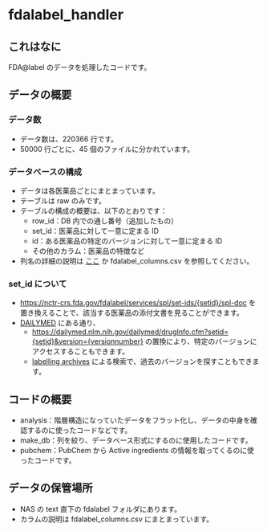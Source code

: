 # fdalabel_handler

## これはなに

FDA@label のデータを処理したコードです。

## データの概要

### データ数

* データ数は、220366 行です。
* 50000 行ごとに、45 個のファイルに分かれています。

### データベースの構成

* データは各医薬品ごとにまとまっています。
* テーブルは raw のみです。
* テーブルの構成の概要は、以下のとおりです：
    * row_id：DB 内での通し番号（追加したもの）
    * set_id：医薬品に対して一意に定まる ID
    * id：ある医薬品の特定のバージョンに対して一意に定まる ID
    * その他のカラム：医薬品の特徴など
* 列名の詳細の説明は [ここ](https://open.fda.gov/apis/drug/label/searchable-fields/) か fdalabel_columns.csv を参照してください。

### set_id について

* https://nctr-crs.fda.gov/fdalabel/services/spl/set-ids/{setid}/spl-doc を置き換えることで、該当する医薬品の添付文書を見ることができます。
* [DAILYMED](https://dailymed.nlm.nih.gov/dailymed/dailymed-announcements-details.cfm?date=2019-09-19) にある通り、
    * https://dailymed.nlm.nih.gov/dailymed/drugInfo.cfm?setid={setid}&version={versionnumber} の置換により、特定のバージョンにアクセスすることもできます。
    * [labelling archives](https://dailymed.nlm.nih.gov/dailymed/archives/index.cfm) による検索で、過去のバージョンを探すこともできます。

## コードの概要

* analysis：階層構造になっていたデータをフラット化し、データの中身を確認するのに使ったコードなどです。
* make_db：列を絞り、データベース形式にするのに使用したコードです。
* pubchem：PubChem から Active ingredients の情報を取ってくるのに使ったコードです。

## データの保管場所

* NAS の text 直下の fdalabel フォルダにあります。
* カラムの説明は fdalabel_columns.csv にまとまっています。
